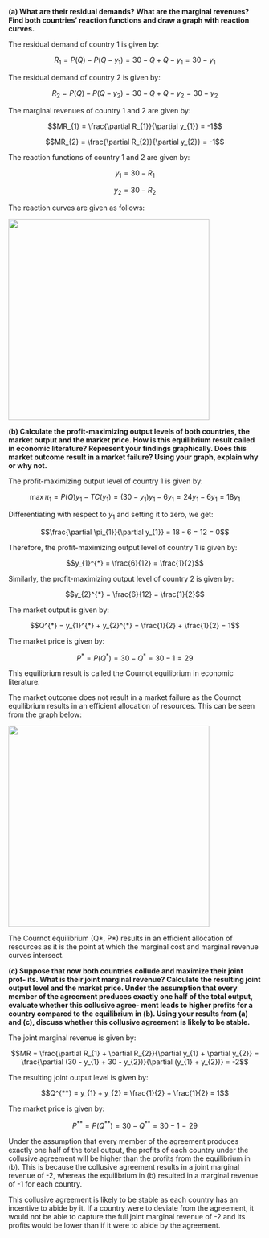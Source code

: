 

**(a) What are their residual demands? What are the marginal revenues? Find both countries’ reaction functions and draw a graph with reaction curves.**

The residual demand of country 1 is given by:

$$R_{1} = P(Q) - P(Q - y_{1}) = 30-Q + Q-y_{1} = 30-y_{1}$$

The residual demand of country 2 is given by:

$$R_{2} = P(Q) - P(Q - y_{2}) = 30-Q + Q-y_{2} = 30-y_{2}$$

The marginal revenues of country 1 and 2 are given by:

$$MR_{1} = \frac{\partial R_{1}}{\partial y_{1}} = -1$$

$$MR_{2} = \frac{\partial R_{2}}{\partial y_{2}} = -1$$

The reaction functions of country 1 and 2 are given by:

$$y_{1} = 30 - R_{1}$$

$$y_{2} = 30 - R_{2}$$

The reaction curves are given as follows:

<img src="image.png" width="400">

**(b) Calculate the profit-maximizing output levels of both countries, the market output and the market price. How is this equilibrium result called in economic literature? Represent your findings graphically. Does this market outcome result in a market failure? Using your graph, explain why or why not.**

The profit-maximizing output level of country 1 is given by:

$$\max \pi_{1} = P(Q)y_{1} - TC(y_{1}) = (30-y_{1})y_{1} - 6y_{1} = 24y_{1} - 6y_{1} = 18y_{1}$$

Differentiating with respect to $y_1$ and setting it to zero, we get:

$$\frac{\partial \pi_{1}}{\partial y_{1}} = 18 - 6 = 12 = 0$$

Therefore, the profit-maximizing output level of country 1 is given by:

$$y_{1}^{*} = \frac{6}{12} = \frac{1}{2}$$

Similarly, the profit-maximizing output level of country 2 is given by:

$$y_{2}^{*} = \frac{6}{12} = \frac{1}{2}$$

The market output is given by:

$$Q^{*} = y_{1}^{*} + y_{2}^{*} = \frac{1}{2} + \frac{1}{2} = 1$$

The market price is given by:

$$P^{*} = P(Q^{*}) = 30 - Q^{*} = 30 - 1 = 29$$

This equilibrium result is called the Cournot equilibrium in economic literature.

The market outcome does not result in a market failure as the Cournot equilibrium results in an efficient allocation of resources. This can be seen from the graph below:

<img src="image2.png" width="400">

The Cournot equilibrium (Q*, P*) results in an efficient allocation of resources as it is the point at which the marginal cost and marginal revenue curves intersect.

**(c) Suppose that now both countries collude and maximize their joint prof- its. What is their joint marginal revenue? Calculate the resulting joint output level and the market price. Under the assumption that every member of the agreement produces exactly one half of the total output, evaluate whether this collusive agree- ment leads to higher profits for a country compared to the equilibrium in (b). Using your results from (a) and (c), discuss whether this collusive agreement is likely to be stable.**

The joint marginal revenue is given by:

$$MR = \frac{\partial R_{1} + \partial R_{2}}{\partial y_{1} + \partial y_{2}} = \frac{\partial (30 - y_{1} + 30 - y_{2})}{\partial (y_{1} + y_{2})} = -2$$

The resulting joint output level is given by:

$$Q^{**} = y_{1} + y_{2} = \frac{1}{2} + \frac{1}{2} = 1$$

The market price is given by:

$$P^{**} = P(Q^{**}) = 30 - Q^{**} = 30 - 1 = 29$$

Under the assumption that every member of the agreement produces exactly one half of the total output, the profits of each country under the collusive agreement will be higher than the profits from the equilibrium in (b). This is because the collusive agreement results in a joint marginal revenue of -2, whereas the equilibrium in (b) resulted in a marginal revenue of -1 for each country.

This collusive agreement is likely to be stable as each country has an incentive to abide by it. If a country were to deviate from the agreement, it would not be able to capture the full joint marginal revenue of -2 and its profits would be lower than if it were to abide by the agreement.